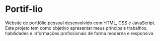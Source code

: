 # Portif-lio
Website de portfólio pessoal desenvolvido com HTML, CSS e JavaScript. Este projeto tem como objetivo apresentar meus principais trabalhos, habilidades e informações profissionais de forma moderna e responsiva.

